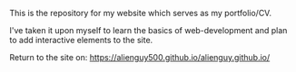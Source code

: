 This is the repository for my website which serves as my portfolio/CV.

I've taken it upon myself to learn the basics of web-development and plan to add interactive elements to the site.

Return to the site on: https://alienguy500.github.io/alienguy.github.io/
